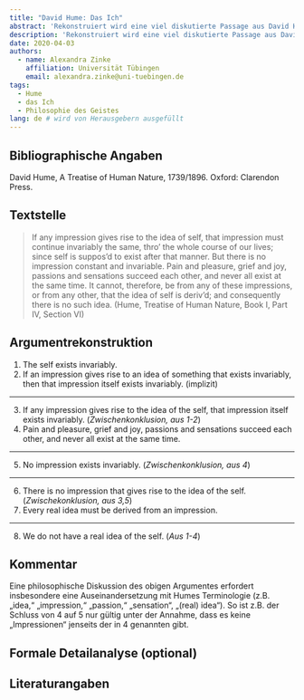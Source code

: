 ```yaml
---
title: "David Hume: Das Ich"
abstract: 'Rekonstruiert wird eine viel diskutierte Passage aus David Humes "A Treatise of Human Nature", in welcher Hume sich gegen die zu seiner Zeit weit verbreitete Auffassung (z.B. bei Descartes, Locke, Berkeley) wendet, dass wir das eigene Selbst introspektiv wahrnehmen können.'
description: 'Rekonstruiert wird eine viel diskutierte Passage aus David Humes "A Treatise of Human Nature", in welcher Hume sich gegen die zu seiner Zeit weit verbreitete Auffassung (z.B. bei Descartes, Locke, Berkeley) wendet, dass wir das eigene Selbst introspektiv wahrnehmen können.'
date: 2020-04-03
authors:
  - name: Alexandra Zinke
    affiliation: Universität Tübingen
    email: alexandra.zinke@uni-tuebingen.de
tags:
  - Hume
  - das Ich
  - Philosophie des Geistes
lang: de # wird von Herausgebern ausgefüllt
---
```


## Bibliographische Angaben

<!--Bibliographische Angaben zur analysierten Textstelle, falls möglich mit Weblinks-->

David Hume, A Treatise of Human Nature, 1739/1896. Oxford: Clarendon Press.

## Textstelle

<!--Die Textstelle in der Originalsprache und/oder in deutscher Übersetzung. Bitte beachten Sie die Urheberrechte. Tipp: Wenn Sie eine lange, urherebrechtlich geschützte Textstelle zitieren, so können Sie die Sätze nummerieren -- "[1] ... [2] ... [3] ..." -- und im Folgenden auf die einzelnen Sätze explizit verweisen, sodass deutlich wird, dass das Zitat als Beleg der hier vorgestellten Rekonstruktion dient und die Nutzung des urheberrechtlich geschützten Textes in ihrem Umfang durch den besonderen Zweck gerechtfertigt ist.-->

> If any impression gives rise to the idea of self, that impression must continue invariably the same, thro’ the whole course of our lives; since self is suppos’d to exist after that manner. But there is no impression constant and invariable. Pain and pleasure, grief and joy, passions and sensations succeed each other, and never all exist at the same time. It cannot, therefore, be from any of these impressions, or from any other, that the idea of self is deriv’d; and consequently there is no such idea. (Hume, Treatise of Human Nature, Book I, Part IV, Section VI)

## Argumentrekonstruktion

<!--Das Argument wird natürlichsprachlich und in Standardform rekonstruiert. Mehrere alternative Rekonstruktionen des Arguments sind zulässig, sofern diese aufeinander bezogen sind.-->

1. The self exists invariably.
2. If an impression gives rise to an idea of something that exists invariably, then that impression itself exists invariably. (implizit)

---

3. If any impression gives rise to the idea of the self, that impression itself exists invariably. (_Zwischenkonklusion, aus 1-2_)
4. Pain and pleasure, grief and joy, passions and sensations succeed each other, and never all exist at the same time.

---

5. No impression exists invariably. (_Zwischenkonklusion, aus 4_)

---

6. There is no impression that gives rise to the idea of the self. (_Zwischekonklusion, aus 3,5_)
7. Every real idea must be derived from an impression.

---

8.  We do not have a real idea of the self. (_Aus 1-4_)

## Kommentar

<!--In den Kommentar zur Argumentrekonstruktion gehört zum Beispiel die Einbettung des Arguments in ein Thema oder einen philosophiehistorischen Kontext oder der Hinweis auf problematische Annahmen im Argument, aber keine von der Rekonstruktion losgelöste Beurteilung oder Stellungnahme.-->

Eine philosophische Diskussion des obigen Argumentes erfordert insbesondere eine Auseinandersetzung mit Humes Terminologie (z.B. „idea,“ „impression,“ „passion,“ „sensation“, „(real) idea“). So ist z.B. der Schluss von 4 auf 5 nur gültig unter der Annahme, dass es keine „Impressionen“ jenseits der in 4 genannten gibt.

## Formale Detailanalyse (optional)

<!--Das Argument oder einzelne (etwa besonders undurchsichtige) Teilschritte können hier formalisiert dargestellt werden.-->

## Literaturangaben

<!--Die für die Rekonstruktion verwendete Literatur kann hier angegeben werden.-->

